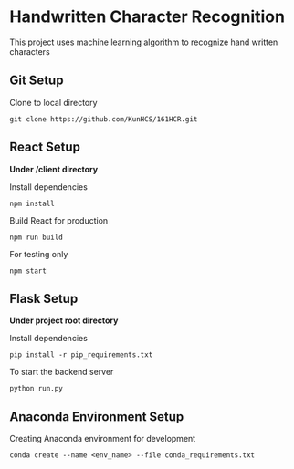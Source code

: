 # Handwritten Character Recognition
This project uses machine learning algorithm to recognize hand written characters

## Git Setup
Clone to local directory

	git clone https://github.com/KunHCS/161HCR.git

## React Setup
**Under /client directory**

Install dependencies

	npm install

Build React for production

	npm run build

For testing only

	npm start

## Flask Setup
**Under project root directory**

Install dependencies

	pip install -r pip_requirements.txt

To start the backend server

	python run.py

## Anaconda Environment Setup
Creating Anaconda environment  for development

	conda create --name <env_name> --file conda_requirements.txt